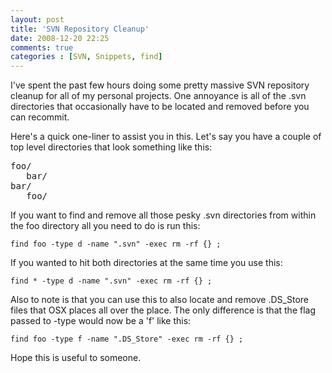 ```yaml
---
layout: post
title: 'SVN Repository Cleanup'
date: 2008-12-20 22:25
comments: true
categories : [SVN, Snippets, find]
---  
```


I've spent the past few hours doing some pretty massive SVN repository cleanup for all of my personal projects. One annoyance is all of the .svn directories that occasionally have to be located and removed before you can recommit.

Here's a quick one-liner to assist you in this. Let's say you have a couple of top level directories that look something like this:

<pre>
foo/
   bar/
bar/
   foo/
</pre>

If you want to find and remove all those pesky .svn directories from within the foo directory all you need to do is run this:

<code>find foo -type d -name ".svn" -exec rm -rf {} \;</code>

If you wanted to hit both directories at the same time you use this:

<code>find * -type d -name ".svn" -exec rm -rf {} \;</code>

Also to note is that you can use this to also locate and remove .DS_Store files that OSX places all over the place. The only difference is that the flag passed to -type would now be a 'f' like this:

<code>find foo -type f -name ".DS_Store" -exec rm -rf {} \;</code>

Hope this is useful to someone.

